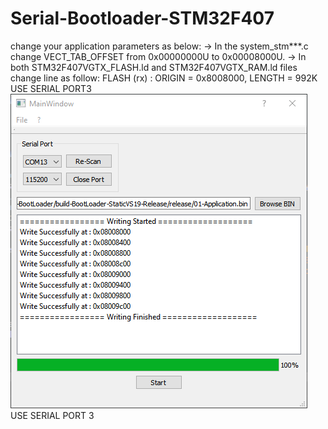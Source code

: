 # Serial-Bootloader-STM32F407
change your application parameters as below:  -> In the system_stm***.c change VECT_TAB_OFFSET from 0x00000000U to 0x00008000U.  -> In both STM32F407VGTX_FLASH.ld and STM32F407VGTX_RAM.ld files change line as follow:  FLASH    (rx)    : ORIGIN = 0x8008000,   LENGTH = 992K
USE SERIAL PORT3
![img](https://github.com/MahmoodShabanifard/Serial-Bootloader-STM32F407/blob/main/img1.png)
USE SERIAL PORT 3
